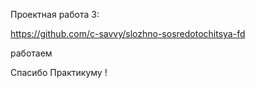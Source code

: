Проектная работа 3:

https://github.com/c-savvy/slozhno-sosredotochitsya-fd

работаем

Спасибо Практикуму !
